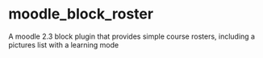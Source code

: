moodle_block_roster
===================

A moodle 2.3 block plugin that provides simple course rosters, including a pictures list with a learning mode